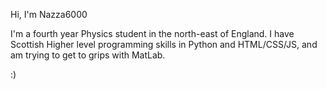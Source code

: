 Hi, I'm Nazza6000

I'm a fourth year Physics student in the north-east of England. I have Scottish Higher level programming skills in Python and HTML/CSS/JS, and am trying to get to grips with MatLab.

:)
